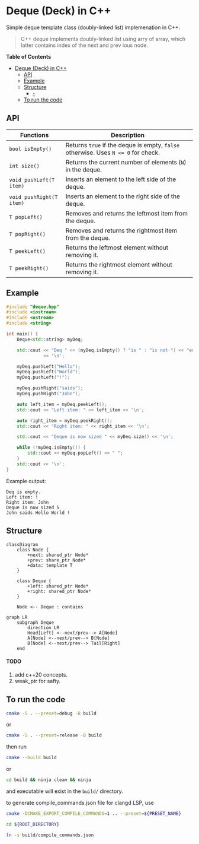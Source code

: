 # Deque (Deck) in C++

Simple deque template class (doubly-linked list) implemenation in C++.

> C++ deque implements doubly-linked list using arry of array, which latter contains index of the next and prev
ious node.

<!-- markdown-toc start - Don't edit this section. Run M-x markdown-toc-refresh-toc -->
**Table of Contents**

- [Deque (Deck) in C++](#deque-deck-in-c)
  - [API](#api)
  - [Example](#example)
  - [Structure](#structure)
    - [-](#-)
  - [To run the code](#to-run-the-code)

<!-- markdown-toc end -->

## API

| Functions                      | Description                                      |
|--------------------------------|--------------------------------------------------|
| `bool isEmpty()`               | Returns `true` if the deque is empty, `false` otherwise. Uses `N <= 0` for check. |
| `int size()`                   | Returns the current number of elements (`N`) in the deque. |
| `void pushLeft(T item)`        | Inserts an element to the left side of the deque. |
| `void pushRight(T item)`       | Inserts an element to the right side of the deque. |
| `T popLeft()`                  | Removes and returns the leftmost item from the deque. |
| `T popRight()`                 | Removes and returns the rightmost item from the deque. |
| `T peekLeft()`                 | Returns the leftmost element without removing it. |
| `T peekRight()`                | Returns the rightmost element without removing it. |

## Example

```cpp
#include "deque.hpp"
#include <iostream>
#include <ostream>
#include <string>

int main() {
    Deque<std::string> myDeq;

    std::cout << "Deq " << (myDeq.isEmpty() ? "is " : "is not ") << "empty."
              << '\n';

    myDeq.pushLeft("Hello");
    myDeq.pushLeft("World");
    myDeq.pushLeft("!");

    myDeq.pushRight("saids");
    myDeq.pushRight("John");

    auto left_item = myDeq.peekLeft();
    std::cout << "Left item: " << left_item << '\n';

    auto right_item = myDeq.peekRight();
    std::cout << "Right item: " << right_item << '\n';

    std::cout << "Deque is now sized " << myDeq.size() << '\n';

    while (!myDeq.isEmpty()) {
        std::cout << myDeq.popLeft() << " ";
    }
    std::cout << '\n';
}
```

Example output:

```
Deq is empty.
Left item: !
Right item: John
Deque is now sized 5
John saids Hello World !
````

## Structure

```mermaid
classDiagram
    class Node {
        +next: shared_ptr Node*
        +prev: share_ptr Node*
        +data: template T
    }
    
    class Deque {
        +left: shared_ptr Node*
        +right: shared_ptr Node*
    }
    
    Node <-- Deque : contains
````

```mermaid
graph LR
    subgraph Deque
        direction LR
        Head[Left] <--next/prev--> A[Node]
        A[Node] <--next/prev--> B[Node]
        B[Node] <--next/prev--> Tail[Right]
    end
```

#### TODO

1. add c++20 concepts.
2. weak_ptr for safty.

## To run the code

```bash
cmake -S . --preset=debug -B build
```

or

```bash
cmake -S . --preset=release -B build
```

then run

```bash
cmake --build build
```

or

```bash
cd build && ninja clean && ninja
```

and executable will exist in the `build/` directory.

to generate compile_commands.json file for clangd LSP, use

```bash
cmake -DCMAKE_EXPORT_COMPILE_COMMANDS=1 .. --preset=${PRESET_NAME}

cd ${ROOT_DIRECTORY}

ln -s build/compile_commands.json
```
